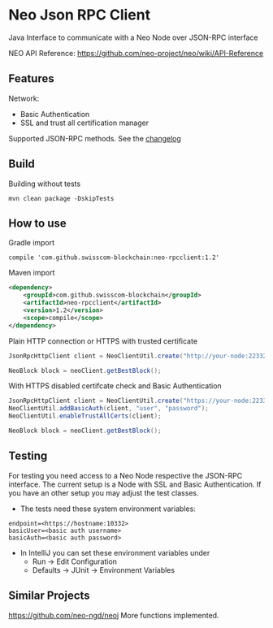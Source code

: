 # Neo Json RPC Client

Java Interface to communicate with a Neo Node over JSON-RPC interface

NEO API Reference: https://github.com/neo-project/neo/wiki/API-Reference

## Features
Network:
- Basic Authentication
- SSL and trust all certification manager

Supported JSON-RPC methods. See the [changelog](./CHANGELOG.md)

## Build
Building without tests
```
mvn clean package -DskipTests
```

## How to use

Gradle import
```
compile 'com.github.swisscom-blockchain:neo-rpcclient:1.2'
```

Maven import
```xml
<dependency>
    <groupId>com.github.swisscom-blockchain</groupId>
    <artifactId>neo-rpcclient</artifactId>
    <version>1.2</version>
    <scope>compile</scope>
</dependency>
```

Plain HTTP connection or HTTPS with trusted certificate
```java
JsonRpcHttpClient client = NeoClientUtil.create("http://your-node:22332");

NeoBlock block = neoClient.getBestBlock();
```

With HTTPS disabled certifcate check and Basic Authentication
```java
JsonRpcHttpClient client = NeoClientUtil.create("https://your-node:22332");
NeoClientUtil.addBasicAuth(client, "user", "password");
NeoClientUtil.enableTrustAllCerts(client);

NeoBlock block = neoClient.getBestBlock();
```

## Testing
For testing you need access to a Neo Node respective the JSON-RPC interface.
The current setup is a Node with SSL and Basic Authentication.
If you have an other setup you may adjust the test classes.

- The tests need these system environment variables:
```
endpoint=<https://hostname:10332>
basicUser=<basic auth username>
basicAuth=<basic auth password>
```
- In IntelliJ you can set these environment variables under
    - Run -> Edit Configuration
    - Defaults -> JUnit -> Environment Variables

## Similar Projects
https://github.com/neo-ngd/neoj
More functions implemented.